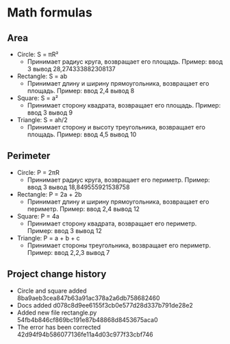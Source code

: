 # Math formulas
## Area
- Circle: S = πR²
    - Принимает радиус круга, возвращает его площадь. Пример: ввод 3 вывод 28,274333882308137
- Rectangle: S = ab
    - Принимает длину и ширину прямоугольника, возвращает его площадь. Пример: ввод 2,4 вывод 8
- Square: S = a²
    - Принимает сторону квадрата, возвращает его площадь. Пример: ввод 3 вывод 9
- Triangle: S = ah/2
    - Принимает сторону и высоту треугольника, возвращает его площадь. Пример: ввод 4,5 вывод 10

## Perimeter
- Circle: P = 2πR
    - Принимает радиус круга, возвращает его периметр. Пример: ввод 3 вывод 18,849555921538758
- Rectangle: P = 2a + 2b
    - Принимает длину и ширину прямоугольника, возвращает его периметр. Пример: ввод 2,4 вывод 12
- Square: P = 4a
    - Принимает сторону квадрата, возвращает его периметр. Пример: ввод 3 вывод 12
- Triangle: P = a + b + c
    - Принимает стороны треугольника, возвращает его периметр. Пример: ввод 2,2,3 вывод 7

## Project change history
- Circle and square added  8ba9aeb3cea847b63a91ac378a2a6db758682460
- Docs added  d078c8d9ee6155f3cb0e577d28d337b791de28e2
- Added new file rectangle.py  54fb4b846cf869bc191e87b48868d8453675aca0
- The error has been corrected  42d94f94b586077136fe11a4d03c977f33cbf746
